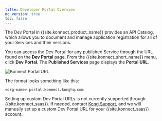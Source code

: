 ```yaml
---
title: Developer Portal Overview
no_version: true
toc: false
---
```


The Dev Portal in {{site.konnect_product_name}} provides an API Catalog, which allows you to
document and manage application registration for all of your Services and their versions.

You can access the Dev Portal for any published Service through the URL
found on the **Dev Portal** page. From the {{site.konnect_short_name}} menu,
click **Dev Portal**. The **Published Services** page displays the **Portal URL**.

![Konnect Portal URL](/assets/images/docs/konnect/konnect-portal-url.png)

The format looks something like this:

```
<org-name>.portal.konnect.konghq.com
```

Setting up custom Dev Portal URLs is not currently supported through
{{site.konnect_saas}}. If needed,
contact [Kong Support](https://support.konghq.com/), and we will manually set up
a custom Dev Portal URL for your {{site.konnect_saas}} account.
